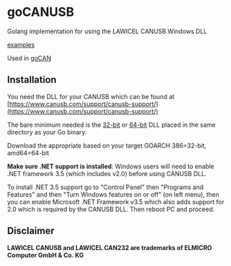 # goCANUSB

Golang implementation for using the LAWICEL CANUSB Windows DLL

[examples](https://github.com/roffe/gocanusb/tree/master/examples)

Used in [goCAN](https://github.com/roffe/gocan)

## Installation

You need the DLL for your CANUSB which can be found at [https://www.canusb.com/support/canusb-support/](https://www.canusb.com/support/canusb-support/)

The bare minimum needed is the [32-bit](canusbdrv.dll) or [64-bit](canusbdrv64.dll) DLL placed in the same directory as your Go binary.

Download the appropriate based on your target GOARCH 386=32-bit, amd64=64-bit

**Make sure .NET support is installed**: Windows users will need to enable .NET framework 3.5 (which includes v2.0) before using CANUSB DLL.

To install .NET 3.5 support go to "Control Panel" then "Programs and Features" and then "Turn Windows features on or off" (on left menu), then you can enable Microsoft .NET Framework v3.5 which also adds support for 2.0 which is required by the CANUSB DLL. Then reboot PC and proceed.

## Disclaimer

**LAWICEL CANUSB and LAWICEL CAN232 are trademarks of ELMICRO Computer GmbH & Co. KG**




